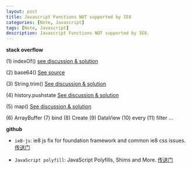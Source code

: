 ```yaml
---
layout: post
title: Javascript Functions NOT supported by IE8
categories: [Note, Javascript]
tags: [Note, Javascript]
description: Javascript Functions NOT supported by IE8.
---
```


**stack overflow**

(1) indexOf() [see discussion & solution](http://stackoverflow.com/questions/1744310/how-to-fix-array-indexof-in-javascript-for-internet-explorer-browsers)

(2) base64() [See source](https://code.google.com/p/stringencoders/source/browse/trunk/javascript/base64.js?r=210)

(3) String.trim() [See discussion & solution](http://stackoverflow.com/questions/2308134/trim-in-javascript-not-working-in-ie)

(4) history.pushstate [See discussion & solution](http://stackoverflow.com/questions/6622449/emulate-polyfill-history-pushstate-in-ie)

(5) map() [See discussion & solution](https://stackoverflow.com/questions/7350912/is-the-javascript-map-function-supported-in-ie8)

(6) ArrayBuffer  (7) bind  (8) Create  (9) DataView  (10) every  (11) filter ...

**github**

* `ie8-js`: ie8 js fix for foundation framework and common ie8 css issues. [传送门](https://github.com/seeliang/ie8-js)

* `JavaScript polyfill`:  JavaScript Polyfills, Shims and More. [传送门](https://github.com/inexorabletash/polyfill)

